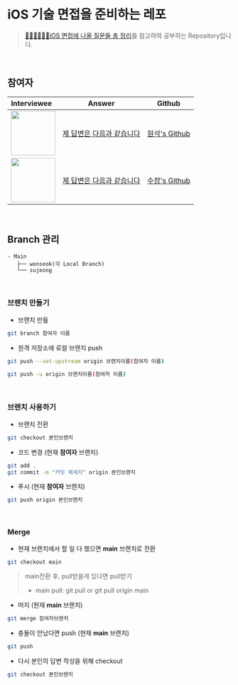 # iOS 기술 면접을 준비하는 레포
> [👨🏻‍💻👩🏻‍💻iOS 면접에 나올 질문들 총 정리](https://github.com/JeaSungLEE/iOSInterviewquestions)를 참고하여 공부하는 Repository입니다.  


<br>

## 참여자
| Interviewee | Answer | Github |
|:----------|:-----:|:-----:|
|<img width=100px src=https://user-images.githubusercontent.com/42789819/111863006-285cb580-899c-11eb-8977-3c251851fdca.png> | [제 답변은 다음과 같습니다](./원석)| [원석's Github](https://github.com/snowedev) |
|<img width=100px src=https://user-images.githubusercontent.com/42789819/111863005-2692f200-899c-11eb-893d-bf7a4d30024b.jpeg> | [제 답변은 다음과 같습니다](./수정)| [수정's Github](https://github.com/suzumsz) |


<br>

## Branch 관리

```
- Main
   ├── wonseok(각 Local Branch)
   └── sujeong
```


<br>

### **브랜치 만들기**

- 브랜치 만듦

```bash
git branch 참여자 이름
```

- 원격 저장소에 로컬 브랜치 push

```bash
git push --set-upstream origin 브랜치이름(참여자 이름)
```
```bash
git push -u origin 브랜치이름(참여자 이름)
```


<br>

### **브랜치 사용하기**
- 브랜치 전환

```bash
git checkout 본인브랜치
```

- 코드 변경 (현재 **참여자** 브랜치)

```bash
git add .
git commit -m "커밋 메세지" origin 본인브랜치
```

- 푸시 (현재 **참여자** 브랜치)

```bash
git push origin 본인브랜치
```


<br>

### **Merge**
- 현재 브랜치에서 할 일 다 했으면 **main** 브랜치로 전환

```bash
git checkout main
```

> main전환 후, pull받을게 있다면 pull받기
> - main pull: git pull or git pull origin main

- 머지 (현재 **main** 브랜치)

```bash
git merge 참여자브랜치
```

- 충돌이 안났다면 push (현재 **main** 브랜치)

```bash
git push
```

- 다시 본인의 답변 작성을 위해 checkout

```bash
git checkout 본인브랜치
```
